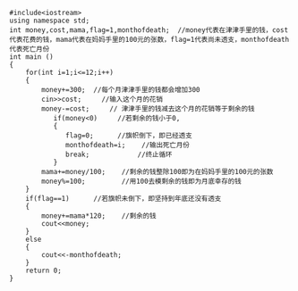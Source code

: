 
    #include<iostream>
    using namespace std;
    int money,cost,mama,flag=1,monthofdeath;  //money代表在津津手里的钱，cost代表花费的钱，mama代表在妈妈手里的100元的张数，flag=1代表尚未透支，monthofdeath代表死亡月份 
    int main ()
    {
        for(int i=1;i<=12;i++)
        {
            money+=300;  //每个月津津手里的钱都会增加300 
            cin>>cost;     //输入这个月的花销 
            money-=cost;     // 津津手里的钱减去这个月的花销等于剩余的钱 
               if(money<0)     //若剩余的钱小于0, 
               {     
                  flag=0;      //旗帜倒下，即已经透支 
                  monthofdeath=i;    //输出死亡月份 
                  break;            //终止循环 
               }
            mama+=money/100;    //剩余的钱整除100即为在妈妈手里的100元的张数 
            money%=100;         //用100去模剩余的钱即为月底幸存的钱         
        }    
        if(flag==1)      //若旗帜未倒下，即坚持到年底还没有透支 
        {
            money+=mama*120;    //剩余的钱 
            cout<<money;
        }            
        else
        {
            cout<<-monthofdeath;
        }    
        return 0;
    }
    

